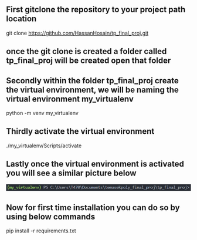 ## First gitclone the repository to your project path location

git clone https://github.com/HassanHosain/tp_final_proj.git

## once the git clone is created a folder called tp_final_proj will be created open that folder

## Secondly within the folder tp_final_proj create the virtual environment, we will be naming the virtual environment my_virtualenv

python -m venv my_virtualenv

## Thirdly activate the virtual environment 

./my_virtualenv/Scripts/activate

## Lastly once the virtual environment is activated you will see a similar picture below 
![Virtual Environment activated](./img/virtual_env_img.png)

## Now for first time installation you can do so by using below commands
pip install -r requirements.txt
